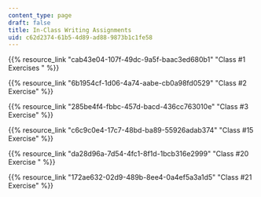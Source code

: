 ```yaml
---
content_type: page
draft: false
title: In-Class Writing Assignments
uid: c62d2374-61b5-4d89-ad88-9873b1c1fe58
---
```

{{% resource_link "cab43e04-107f-49dc-9a5f-baac3ed680b1" "Class #1 Exercises " %}} 

{{% resource_link "6b1954cf-1d06-4a74-aabe-cb0a98fd0529" "Class #2 Exercise" %}}

{{% resource_link "285be4f4-fbbc-457d-bacd-436cc763010e" "Class #3 Exercise" %}}

{{% resource_link "c6c9c0e4-17c7-48bd-ba89-55926adab374" "Class #15 Exercise" %}}

{{% resource_link "da28d96a-7d54-4fc1-8f1d-1bcb316e2999" "Class #20 Exercise " %}} 

{{% resource_link "172ae632-02d9-489b-8ee4-0a4ef5a3a1d5" "Class #21 Exercise" %}}